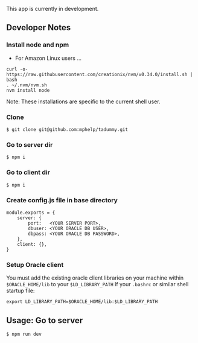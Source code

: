 This app is currently in development.
## Developer Notes

### Install node and npm
* For Amazon Linux users ...
```
curl -o- https://raw.githubusercontent.com/creationix/nvm/v0.34.0/install.sh | bash
. ~/.nvm/nvm.sh
nvm install node
```
Note: These installations are specific to the current shell user.
### Clone
```
$ git clone git@github.com:mphelp/tadummy.git
```
### Go to server dir
```
$ npm i
```
### Go to client dir
```
$ npm i
```
### Create **config.js** file in base directory
```
module.exports = {
    server: {
        port:   <YOUR SERVER PORT>,
        dbuser: <YOUR ORACLE DB USER>,
        dbpass: <YOUR ORACLE DB PASSWORD>,
    },
    client: {},
}
```
### Setup Oracle client
You must add the existing oracle client libraries on your machine within `$ORACLE_HOME/lib` to your `$LD_LIBRARY_PATH`
If your `.bashrc` or similar shell startup file:
```
export LD_LIBRARY_PATH=$ORACLE_HOME/lib:$LD_LIBRARY_PATH
```
## Usage: Go to server
```
$ npm run dev
```
